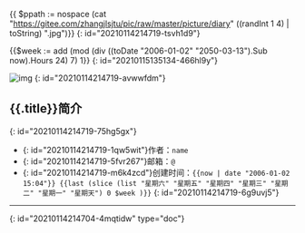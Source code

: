 {{ $ppath := nospace (cat "https://gitee.com/zhangjlsjtu/pic/raw/master/picture/diary" ((randInt 1 4) | toString) ".jpg")}}
{: id="20210114214719-tsvh1d9"}

{{$week := add (mod (div ((toDate "2006-01-02" "2050-03-13").Sub now).Hours 24) 7) 1}}
{: id="20210115135134-466hl9y"}

![img]({{$ppath}})
{: id="20210114214719-avwwfdm"}

## {{.title}}简介
{: id="20210114214719-75hg5gx"}

- {: id="20210114214719-1qw5wit"}作者：`name`
- {: id="20210114214719-5fvr267"}邮箱：`@`
- {: id="20210114214719-m6k4zcd"}创建时间：`{{now | date "2006-01-02 15:04"}} {{last (slice (list "星期六" "星期五" "星期四" "星期三" "星期二" "星期一" "星期天") 0 $week )}}`
{: id="20210114214719-6g9uvj5"}

---


{: id="20210114214704-4mqtidw" type="doc"}
